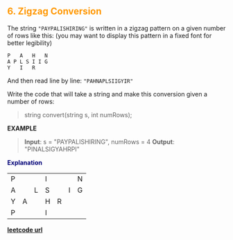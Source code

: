 <h2 style="color:#F90;">6. Zigzag Conversion</h2>

The string `"PAYPALISHIRING"` is written in a zigzag pattern on a given number of rows like this: (you may want to display this pattern in a fixed font for better legibility)
```
P   A   H   N
A P L S I I G
Y   I   R
```
And then read line by line: `"PAHNAPLSIIGYIR"`

Write the code that will take a string and make this conversion given a number of rows:

> string convert(string s, int numRows);

**EXAMPLE**
>**Input**: s = "PAYPALISHIRING", numRows = 4
**Output**: "PINALSIGYAHRPI"


<p style="color:#007;">
<b>Explanation</b><br>
<table>
<tr>
<td>P</td>
<td></td>
<td></td>
<td>I</td>
<td></td>
<td></td>
<td>N</td>
</tr>
<tr>
<td>A</td>
<td></td>
<td>L</td>
<td>S</td>
<td></td>
<td>I</td>
<td>G</td>
</tr>
<tr>
<td>Y</td>
<td>A</td>
<td></td>
<td>H</td>
<td>R</td>
<td></td>
<td></td>
</tr>
<tr>
<td>P</td>
<td></td>
<td></td>
<td>I</td>
<td></td>
<td></td>
<td></td>
</tr>
</table>
</p>

**[leetcode url](https://leetcode.com/problems/zigzag-conversion/description/)**
